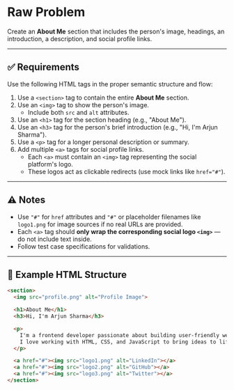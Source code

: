 # Raw Problem

Create an **About Me** section that includes the person's image, headings, an introduction, a description, and social profile links.

---

## ✅ Requirements

Use the following HTML tags in the proper semantic structure and flow:

1. Use a `<section>` tag to contain the entire **About Me** section.
2. Use an `<img>` tag to show the person's image.  
   - Include both `src` and `alt` attributes.
3. Use an `<h1>` tag for the section heading (e.g., "About Me").
4. Use an `<h3>` tag for the person's brief introduction (e.g., "Hi, I'm Arjun Sharma").
5. Use a `<p>` tag for a longer personal description or summary.
6. Add multiple `<a>` tags for social profile links.  
   - Each `<a>` must contain an `<img>` tag representing the social platform's logo.
   - These logos act as clickable redirects (use mock links like `href="#"`).

---

## ⚠️ Notes

- Use `"#"` for `href` attributes and `"#"` or placeholder filenames like `logo1.png` for image sources if no real URLs are provided.
- Each `<a>` tag should **only wrap the corresponding social logo `<img>`** — do not include text inside.
- Follow test case specifications for validations.

---

## 📌 Example HTML Structure

```html
<section>
  <img src="profile.png" alt="Profile Image">

  <h1>About Me</h1>
  <h3>Hi, I'm Arjun Sharma</h3>

  <p>
    I'm a frontend developer passionate about building user-friendly web experiences.
    I love working with HTML, CSS, and JavaScript to bring ideas to life.
  </p>

  <a href="#"><img src="logo1.png" alt="LinkedIn"></a>
  <a href="#"><img src="logo2.png" alt="GitHub"></a>
  <a href="#"><img src="logo3.png" alt="Twitter"></a>
</section>

